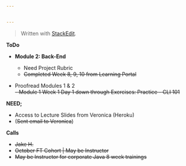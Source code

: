 ```yaml
---


---
```


<blockquote>
<p>Written with <a href="https://stackedit.io/">StackEdit</a>.</p>
</blockquote>
<p><strong>ToDo</strong></p>
<ul>
<li>
<p><strong>Module 2: Back-End</strong></p>
<ul>
<li>Need Project Rubric</li>
<li><s>Completed Week 8, 9, 10 from Learning Portal</s></li>
</ul>
</li>
<li>
<p>Proofread Modules 1 &amp; 2<br>
<s>- Module 1 Week 1 Day 1 down through Exercises: Practice - CLI 101</s></p>
</li>
</ul>
<p><strong>NEED;</strong></p>
<ul>
<li>Access to Lecture Slides from Veronica (Heroku)</li>
<li>(<s>Sent email to Veronica</s>)</li>
</ul>
<p><strong>Calls</strong></p>
<ul>
<li><s>Jake H.</s></li>
<li><s>October FT Cohort | May be Instructor</s></li>
<li><s>May be Instructor for corporate Java 8 week trainings</s></li>
</ul>

